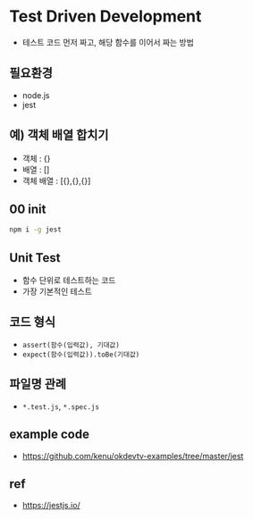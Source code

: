# Test Driven Development

- 테스트 코드 먼저 짜고, 해당 함수를 이어서 짜는 방법

## 필요환경

- node.js
- jest

## 예) 객체 배열 합치기

- 객체 : {}
- 배열 : []
- 객체 배열 : [{},{},{}]

## 00 init

```sh
npm i -g jest
```

## Unit Test

- 함수 단위로 테스트하는 코드
- 가장 기본적인 테스트

## 코드 형식

- `assert(함수(입력값), 기대값)`
- `expect(함수(입력값)).toBe(기대값)`

## 파일명 관례

- `*.test.js`, `*.spec.js`

## example code
- https://github.com/kenu/okdevtv-examples/tree/master/jest

## ref
- https://jestjs.io/

